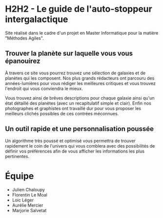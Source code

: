 # H2H2 - Le guide de l'auto-stoppeur intergalactique

Site réalisé dans le cadre d'un projet en Master Informatique pour la matière "Méthodes Agiles".

## Trouver la planète sur laquelle vous vous épanouirez
À travers ce site vous pourrez trouvez une sélection de galaxies et de planètes qui les composent. Nos plus grands rédacteurs ont parcouru des années-lumières pour vous rédiger les meilleures critiques et vous trouvez l'endroit qui vous conviendra le mieux.

Vous trouvez ainsi de brêves descriptions pour chaque galaxie ainsi qu'un état détaillé des planètes (avec un recapitulatif simple et clair). Enfin nos photographes et graphistes ont travaillé dur pour vous proposer les meilleurs clichés possibles de ces contrées méconnues.

## Un outil rapide et une personnalisation poussée
Un algorithme très poussé et optimisé vous permettra de trouver rapidement le coin de l'univers qui vous comblera avec des possibilités de définir vos préférences afin de vous afficher les informations les plus pertinentes.

# Équipe
* Julien Chaloupy
* Florentin Le Moal
* Loic Léger
* Aurélie Mercier
* Marjorie Salvetat